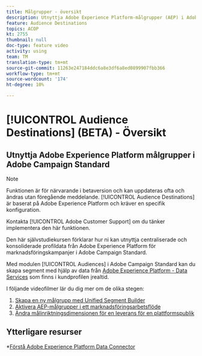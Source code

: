 ```yaml
---
title: Målgrupper - översikt
description: Utnyttja Adobe Experience Platform-målgrupper (AEP) i Adobe Campaign Standard (ACS)
feature: Audience Destinations
topics: ACOP
kt: 2755
thumbnail: null
doc-type: feature video
activity: using
team: TM
translation-type: tm+mt
source-git-commit: 11263e247184ddc6a8e3df6a8ed0899907fbb366
workflow-type: tm+mt
source-wordcount: '174'
ht-degree: 10%

---
```



# [!UICONTROL Audience Destinations] (BETA) - Översikt

## Utnyttja Adobe Experience Platform målgrupper i Adobe Campaign Standard

>[!NOTE]
>
>Funktionen är för närvarande i betaversion och kan uppdateras ofta och ändras utan föregående meddelande. [!UICONTROL Audience Destinations] är baserat på Adobe Experience Platform och kräver en specifik konfiguration.
>
>Kontakta [!UICONTROL Adobe Customer Support] om du tänker implementera den här funktionen.


Den här självstudiekursen förklarar hur ni kan utnyttja centraliserade och konsoliderade profildata från Adobe Experience Platform för marknadsföringskampanjer i Adobe Campaign Standard.

Med modulen [!UICONTROL Audiences] i Adobe Campaign Standard kan du skapa segment med hjälp av data från [Adobe Experience Platform - Data Services](https://www.adobe.io/apis/experienceplatform/home/services.html) som finns i kundprofilen [i](https://docs.adobe.com/content/help/en/platform-learn/tutorials/profiles/understanding-the-real-time-customer-profile.html)realtid.

I följande videofilmer lär du dig mer om de olika stegen:

1. [Skapa en ny målgrupp med Unified Segment Builder](/help/profiles-and-audiences/audience-destinations/creating-audiences-using-segment-builder.md)
2. [Aktivera AEP-målgrupper i ett marknadsföringsarbetsflöde](/help/profiles-and-audiences/audience-destinations/activating-aep-audiences.md)
3. [Ändra målinriktningsdimensionen för en leverans för en plattformspublik](/help/profiles-and-audiences/audience-destinations/changing-targeting-dimension.md)

## Ytterligare resurser

*[Förstå Adobe Experience Platform Data Connector](/help/administrating/adobe-experience-platform-data-connector/understanding-the-adobe-experience-platform-data-connector.md)

